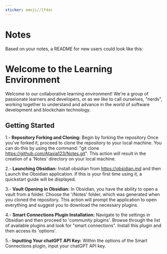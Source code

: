 ```yaml
---
sticker: emoji//1f4ac
---
```

# Notes

Based on your notes, a README for new users could look like this:

# Welcome to the Learning Environment

Welcome to our collaborative learning environment! We're a group of passionate learners and developers, or as we like to call ourselves, "nerds", working together to understand and advance in the world of software development and blockchain technology.

## Getting Started

1.- **Repository Forking and Cloning:** Begin by forking the repository Once you've forked it, proceed to clone the repository to your local machine. You can do this by using the command: "git clone https://github.com/Ataxia123/Notes.git". This action will result in the creation of a 'Notes' directory on your local machine.

2.- **Launching Obsidian:** Install obsidian from https://obsidian.md and then Launch the Obsidian application. If this is your first time using it, a quickstart guide will be displayed.

3.- **Vault Opening in Obsidian:** In Obsidian, you have the ability to open a vault from a folder. Choose the '/Notes' folder, which was generated when you cloned the repository. This action will prompt the application to open everything and suggest you to download the necessary plugins.

4.- **Smart Connections Plugin Installation:** Navigate to the settings in Obsidian and then proceed to 'community plugins'. Browse through the list of available plugins and look for "smart connections". Install this plugin and then access its 'options'.

5.- **Inputting Your chatGPT API Key:** Within the options of the Smart Connections plugin, input your chatGPT API key.


